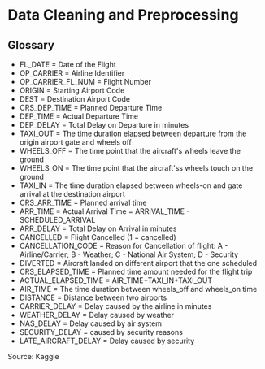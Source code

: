 # Data Cleaning and Preprocessing

## Glossary

- FL_DATE = Date of the Flight
- OP_CARRIER = Airline Identifier
- OP_CARRIER_FL_NUM = Flight Number
- ORIGIN = Starting Airport Code
- DEST = Destination Airport Code
- CRS_DEP_TIME = Planned Departure Time
- DEP_TIME = Actual Departure Time
- DEP_DELAY = Total Delay on Departure in minutes
- TAXI_OUT = The time duration elapsed between departure from the origin airport gate and wheels off
- WHEELS_OFF = The time point that the aircraft's wheels leave the ground
- WHEELS_ON = The time point that the aircraft'ss wheels touch on the ground
- TAXI_IN = The time duration elapsed between wheels-on and gate arrival at the destination airport
- CRS_ARR_TIME = Planned arrival time
- ARR_TIME = Actual Arrival Time = ARRIVAL_TIME - SCHEDULED_ARRIVAL
- ARR_DELAY = Total Delay on Arrival in minutes
- CANCELLED = Flight Cancelled (1 = cancelled)
- CANCELLATION_CODE = Reason for Cancellation of flight: A - Airline/Carrier; B - Weather; C - National Air System; D - Security
- DIVERTED = Aircraft landed on different airport that the one scheduled
- CRS_ELAPSED_TIME = Planned time amount needed for the flight trip
- ACTUAL_ELAPSED_TIME = AIR_TIME+TAXI_IN+TAXI_OUT
- AIR_TIME = The time duration between wheels_off and wheels_on time
- DISTANCE = Distance between two airports
- CARRIER_DELAY = Delay caused by the airline in minutes
- WEATHER_DELAY = Delay caused by weather
- NAS_DELAY = Delay caused by air system
- SECURITY_DELAY = caused by security reasons
- LATE_AIRCRAFT_DELAY = Delay caused by security

Source: Kaggle
